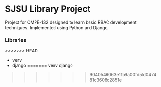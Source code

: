 # SJSU Library Project
Project for CMPE-132 designed to learn basic RBAC development techniques. Implemented using Python and Django.

### Libraries
<<<<<<< HEAD
* venv
* django
=======
venv
django
>>>>>>> 9040546063e11b9a00fd5fd047481c3608c2851e
